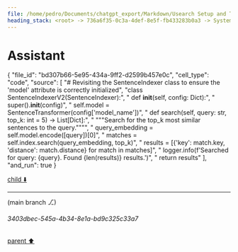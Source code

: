 ```yaml
---
file: /home/pedro/Documents/chatgpt_export/Markdown/Usearch Setup and Testing.md
heading_stack: <root> -> 736a6f35-0c3a-4def-8e5f-fb433283b0a3 -> System -> 7e1fc11a-385d-4641-83a5-24bcd0f772a6 -> System -> aaa28f28-7a3d-4adc-9c31-2e24b825ee2c -> User -> 431e417f-ba17-4c71-8651-4bb4fc005b8a -> Assistant -> 5efa9536-227a-4097-a943-8a062fa36ebb -> Tool -> 0125b662-4281-4b16-a7df-c31bce9c8ddd -> Assistant -> bbb603db-a333-4ce8-90a2-a060fe0913fe -> Tool -> e359e771-2ded-442d-84dd-9197c84f3a10 -> Assistant -> 52917e86-ff86-4af7-b631-331103ecd0ba -> Tool -> faa2d1e3-8ba1-40f7-bb9b-0529d8b66d9b -> Assistant -> eedb56d6-43ee-4b2a-bab7-b0a66cd5e743 -> Tool -> ede47510-19d2-4507-9e28-e101779dfc56 -> Assistant -> d36982cb-1dff-408e-a3e2-7ebbd9651f28 -> Tool -> 80c4522b-cbf5-44a7-a234-be8818417cee -> Assistant -> f9a4c4b4-dd9b-4aa5-a44d-8261813f74eb -> Tool -> 3d31e99b-d204-492b-bb21-a15ae70e39e5 -> Assistant -> ffe7ec2c-9ab9-41fd-af79-b5dbd8ab21d2 -> Tool -> 2d62042c-555a-4768-ad75-ac8471355ad9 -> Assistant -> aaa2efa5-1015-45f4-a14e-2ac9de41f9d3 -> User -> 27e9ad5a-5943-4b9a-8d53-57be00420983 -> Assistant -> efdfb750-f062-49f0-a748-0aaef6133343 -> Tool -> e64111fc-6337-49bf-9f28-90254d2d75a8 -> Assistant -> d9e1ada1-bceb-4e5a-adc2-f07012d9ddb2 -> Tool -> 270ee728-6db3-4efc-8743-9a1a75e88d1f -> Assistant -> eb022945-6bb7-497e-9288-7da0524271db -> Tool -> 07220b62-5840-461e-8dd2-094eb7b9ea9b -> Assistant -> 6af2f9ba-7e0c-41aa-bedb-a036a7ab2661 -> Tool -> 2b495532-8842-4d73-a1cd-7760c923cc4b -> Assistant -> aaa24e6b-073d-4378-aaa3-3b15770b7e04 -> User -> 4eb099d5-5320-4026-946d-3a316d081126 -> Assistant -> a5404c36-a23d-4d08-9288-5f367fa2af06 -> Tool -> Sample sentences with some similar and some different meanings -> Generate embeddings for the sample sentences -> Initialize a usearch index for the embeddings -> Add embeddings to the index -> Verify the index -> 1263b678-1c92-4fc2-a12f-55c3ec158473 -> Assistant -> 04cdd239-af78-40f6-b6fd-ab0e6e12f49d -> Tool -> Function to search for similar sentences -> Test the function with a query -> 59921e28-a359-43a8-9774-f7aed1c23927 -> Assistant -> aaa2ae00-752f-43a8-b40c-eb5a28503319 -> User -> c815a18a-ff6b-4013-9d73-1974a7e7f5e0 -> Assistant -> Features of a Robust Semantic Search Library -> Core Features -> Metadata Handling -> Interface -> Miscellaneous/Utility Functions -> Abstractions -> User-Friendly Design -> aaa258af-22d7-48e5-afd0-8ab0b857e61c -> User -> 98be4f3e-f01d-49f8-876d-b88c7ae4defb -> Assistant -> CLI Tool Design: SemanticSearchCLI -> Core Features -> Metadata Handling -> Interface -> Miscellaneous/Utility Functions -> Abstractions -> Example Commands -> User-Friendly Design -> aaa219da-7adc-4fd8-9b9f-9f6167516c14 -> User -> 5112851c-7493-4339-a32c-d61ad55e4011 -> Assistant -> aaa26df5-1515-4b4f-b95a-4981c8e682da -> User -> db12bec8-82eb-402b-b389-1ef7bf3ab8ec -> Assistant -> 849f50c2-a40a-4bdd-a6cb-8283af8d1c24 -> Tool -> Installing required packages for logging and rich output -> e3a8f39c-b202-4722-86b9-9e0f2f6095aa -> Assistant -> 42fe0006-c96d-4deb-9050-de02eb3dbc0b -> Tool -> Importing required modules -> 88aed8db-412b-4c77-a068-cd5c61d367c5 -> Assistant -> 6253c7ae-0579-4a2a-907b-48f9e3f4616e -> Tool -> Setting up the logger -> db69a04c-1077-4883-904b-bdba4fee2d82 -> Assistant -> e216c828-2c4e-4988-beb5-d9ddf161a9fc -> Tool -> Implementing the SentenceIndexer class in the 'indexer' module -> 3a4e0da9-c9d2-441c-a388-c31dac156af4 -> Assistant -> d7651b08-61b9-47ed-9738-a2852a618308 -> Tool -> Testing the SentenceIndexer class -> 786c1933-783c-4329-8b9f-d5e41fd90492 -> Assistant -> c2265b5e-2baf-4372-ac47-45d1fca6f383 -> Tool -> Implementing the index_sentences method in SentenceIndexer -> 85a78b4e-d7e0-412a-9e60-b03d75645982 -> Assistant -> 428bdcc5-ba3a-4284-89e1-1df7c2d3bd63 -> Tool -> Correcting the syntax error by adding the method inside the class definition -> 2f3ea362-9927-4d73-b591-7f3ba5c77fcb -> Assistant -> 028ce8df-8a7d-4b98-a45a-7021681bcb52 -> Tool -> Testing the index_sentences method -> 88418d33-1f5b-4ad5-9093-d985d1e03d93 -> Assistant -> 39bc8aac-bc89-45ea-838d-9121bc3d2d16 -> Tool -> Re-initializing the SentenceIndexer object to include the new method -> Testing the index_sentences method again -> bbc1bf3e-f509-4a4c-b369-0eb0176c80fa -> Assistant -> c3e2219a-5451-4294-9b43-186fe6851de8 -> Tool -> Implementing the search method in SentenceIndexer -> f0ed30ae-be83-4805-b3dc-143c4a25e368 -> Assistant -> 44c4294c-055f-4d4e-b760-a7878e6ce33f -> Tool -> Correcting the syntax error by adding the method inside the class definition -> 1521de82-1933-44bc-b3db-1e06726020f3 -> Assistant -> 4d9b7baf-1422-46eb-95f2-d90f3558dae8 -> Tool -> Re-initializing the SentenceIndexer object to include the new method -> Testing the search method -> fbe1bdb6-2025-47bc-9ac5-8c680c81a75b -> Assistant -> aaa2d223-7b94-47b2-b9ef-0e1471866ff0 -> User -> b6d8da26-38fd-4fbb-af88-c5a09a071563 -> Assistant -> 84e4b9b7-9566-49e6-8c1d-49989f7be573 -> Tool -> Implementing the CLI interface in the 'cli' module -> 240502b2-4eb5-4f4d-a444-90c009e0291b -> Assistant -> b3554c82-5622-4609-a5ac-856d52936a14 -> Tool -> Testing the CLI main function with mock arguments -> 62739105-6930-4eca-b1a4-37399206628d -> Assistant -> aaa2cb2d-e514-4412-a171-d5505d4da66e -> User -> 11618bea-fbfc-489c-852e-ac7872f42144 -> Assistant -> 5b69e1d1-0d28-44df-ae7e-52bb6d6bb9fb -> Tool -> Integrating the SentenceIndexer class into the CLI -> 90adf92f-322d-4ae1-8c05-2dd0c83a6c83 -> Assistant -> 8ffca4f7-e2de-4b4a-b041-23c2ff33f52f -> Tool -> Testing the integrated CLI main function with mock arguments -> 64af8551-5887-4483-ab11-1066680cc5f2 -> Assistant -> aaa29a7d-8ac1-442b-be22-cb1815db46bf -> User -> a4551854-9ac5-4c77-9c38-3617cd3dc4fa -> Assistant -> 8e878ef8-1e6d-45b2-9f79-95f5ac6030d7 -> Tool -> Implementing the actual search logic in SentenceIndexer -> 27aea1be-4b29-4362-a2fc-24c4d16d6b25 -> Assistant -> 30865c78-119e-4a39-acce-96c9f19c8a0d -> Tool -> Re-initializing the SentenceIndexer object to include the new search method -> Indexing the sample sentences again -> Testing the updated search method -> 52633600-e110-4c7d-8047-be79e2d29d4a -> Assistant -> 18fbd298-f6b3-4869-ad9d-1f7965682cec -> Tool -> Correcting the issue by explicitly inheriting from the original SentenceIndexer class -> 65110d52-ecb4-4ab4-b219-c08cb423766c -> Assistant -> 5548f219-26b7-4724-b073-c9863c3c9874 -> Tool -> Re-initializing the SentenceIndexer object as SentenceIndexerV2 to include the new search method -> Indexing the sample sentences again -> Testing the updated search method -> 1b46e392-638e-4142-ad20-d308788813de -> Assistant
---
```

# Assistant

{
  "file_id": "bd307b66-5e95-434a-9ff2-d2599b457e0c",
  "cell_type": "code",
  "source": [
    "# Revisiting the SentenceIndexer class to ensure the 'model' attribute is correctly initialized",
    "class SentenceIndexerV2(SentenceIndexer):",
    "    def __init__(self, config: Dict):",
    "        super().__init__(config)",
    "        self.model = SentenceTransformer(config['model_name'])",
    "    def search(self, query: str, top_k: int = 5) -> List[Dict]:",
    "        \"\"\"Search for the top_k most similar sentences to the query.\"\"\"",
    "        query_embedding = self.model.encode([query])[0]",
    "        matches = self.index.search(query_embedding, top_k)",
    "        results = [{'key': match.key, 'distance': match.distance} for match in matches]",
    "        logger.info(f'Searched for query: {query}. Found {len(results)} results.')",
    "        return results"
  ],
  "and_run": true
}

[child ⬇️](#3403dbec-545a-4b34-8e1a-bd9c325c33a7)

---

(main branch ⎇)
###### 3403dbec-545a-4b34-8e1a-bd9c325c33a7
[parent ⬆️](#1b46e392-638e-4142-ad20-d308788813de)
